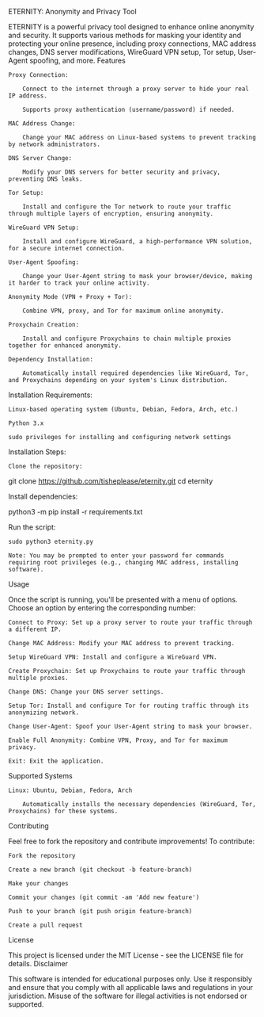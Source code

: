 ETERNITY: Anonymity and Privacy Tool

ETERNITY is a powerful privacy tool designed to enhance online anonymity and security. It supports various methods for masking your identity and protecting your online presence, including proxy connections, MAC address changes, DNS server modifications, WireGuard VPN setup, Tor setup, User-Agent spoofing, and more.
Features

    Proxy Connection:

        Connect to the internet through a proxy server to hide your real IP address.

        Supports proxy authentication (username/password) if needed.

    MAC Address Change:

        Change your MAC address on Linux-based systems to prevent tracking by network administrators.

    DNS Server Change:

        Modify your DNS servers for better security and privacy, preventing DNS leaks.

    Tor Setup:

        Install and configure the Tor network to route your traffic through multiple layers of encryption, ensuring anonymity.

    WireGuard VPN Setup:

        Install and configure WireGuard, a high-performance VPN solution, for a secure internet connection.

    User-Agent Spoofing:

        Change your User-Agent string to mask your browser/device, making it harder to track your online activity.

    Anonymity Mode (VPN + Proxy + Tor):

        Combine VPN, proxy, and Tor for maximum online anonymity.

    Proxychain Creation:

        Install and configure Proxychains to chain multiple proxies together for enhanced anonymity.

    Dependency Installation:

        Automatically install required dependencies like WireGuard, Tor, and Proxychains depending on your system's Linux distribution.

Installation
Requirements:

    Linux-based operating system (Ubuntu, Debian, Fedora, Arch, etc.)

    Python 3.x

    sudo privileges for installing and configuring network settings

Installation Steps:

    Clone the repository:

git clone https://github.com/tisheplease/eternity.git
cd eternity

Install dependencies:

python3 -m pip install -r requirements.txt

Run the script:

    sudo python3 eternity.py

    Note: You may be prompted to enter your password for commands requiring root privileges (e.g., changing MAC address, installing software).

Usage

Once the script is running, you'll be presented with a menu of options. Choose an option by entering the corresponding number:

    Connect to Proxy: Set up a proxy server to route your traffic through a different IP.

    Change MAC Address: Modify your MAC address to prevent tracking.

    Setup WireGuard VPN: Install and configure a WireGuard VPN.

    Create Proxychain: Set up Proxychains to route your traffic through multiple proxies.

    Change DNS: Change your DNS server settings.

    Setup Tor: Install and configure Tor for routing traffic through its anonymizing network.

    Change User-Agent: Spoof your User-Agent string to mask your browser.

    Enable Full Anonymity: Combine VPN, Proxy, and Tor for maximum privacy.

    Exit: Exit the application.

Supported Systems

    Linux: Ubuntu, Debian, Fedora, Arch

        Automatically installs the necessary dependencies (WireGuard, Tor, Proxychains) for these systems.

Contributing

Feel free to fork the repository and contribute improvements! To contribute:

    Fork the repository

    Create a new branch (git checkout -b feature-branch)

    Make your changes

    Commit your changes (git commit -am 'Add new feature')

    Push to your branch (git push origin feature-branch)

    Create a pull request

License

This project is licensed under the MIT License - see the LICENSE file for details.
Disclaimer

This software is intended for educational purposes only. Use it responsibly and ensure that you comply with all applicable laws and regulations in your jurisdiction. Misuse of the software for illegal activities is not endorsed or supported.
